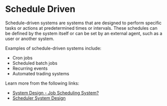 # Schedule Driven

Schedule-driven systems are systems that are designed to perform specific tasks or actions at predetermined times or intervals. These schedules can be defined by the system itself or can be set by an external agent, such as a user or another system.

Examples of schedule-driven systems include:

- Cron jobs
- Scheduled batch jobs
- Recurring events
- Automated trading systems

Learn more from the following links:

- [System Design - Job Scheduling System?](https://aws.amazon.com/event-driven-architecture/)
- [Scheduler System Design](https://atul-agrawal.medium.com/scheduler-as-a-service-9c5d0414ec6d)